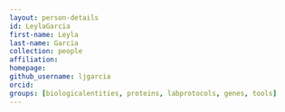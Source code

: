 ```yaml
---
layout: person-details
id: LeylaGarcia
first-name: Leyla
last-name: Garcia
collection: people
affiliation:
homepage:
github_username: ljgarcia
orcid:
groups: [biologicalentities, proteins, labprotocols, genes, tools]
---
```

